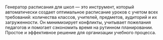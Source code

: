 Генератор расписания для школ — это инструмент, который автоматически создает оптимальное расписание уроков с учетом всех требований: количества классов, учителей, предметов, аудиторий и их загруженности. Он минимизирует конфликты, учитывает пожелания педагогов и помогает сэкономить время на рутинном планировании. Простое и эффективное решение для организации учебного процесса.
